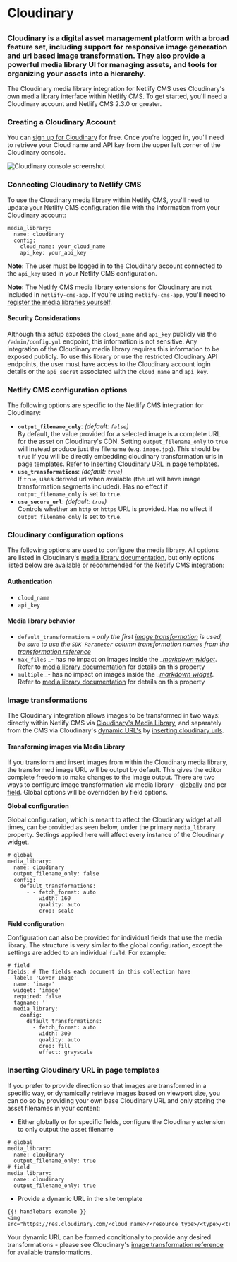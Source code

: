 # Cloudinary

##

### Cloudinary is a digital asset management platform with a broad feature set, including support for responsive image generation and url based image transformation. They also provide a powerful media library UI for managing assets, and tools for organizing your assets into a hierarchy.

The Cloudinary media library integration for Netlify CMS uses Cloudinary's own media library interface within Netlify CMS. To get started, you'll need a Cloudinary account and Netlify CMS 2.3.0 or greater.

### Creating a Cloudinary Account <a href="creating-a-cloudinary-account" id="creating-a-cloudinary-account"></a>

You can [sign up for Cloudinary](https://cloudinary.com/users/register/free) for free. Once you're logged in, you'll need to retrieve your Cloud name and API key from the upper left corner of the Cloudinary console.

![Cloudinary console screenshot](https://d33wubrfki0l68.cloudfront.net/29a5db416520d9d810a02be208234662449d7e19/a122a/img/cloudinary-console-details.png)

### Connecting Cloudinary to Netlify CMS <a href="connecting-cloudinary-to-netlify-cms" id="connecting-cloudinary-to-netlify-cms"></a>

To use the Cloudinary media library within Netlify CMS, you'll need to update your Netlify CMS configuration file with the information from your Cloudinary account:

```
media_library:
  name: cloudinary
  config:
    cloud_name: your_cloud_name
    api_key: your_api_key
```

**Note:** The user must be logged in to the Cloudinary account connected to the `api_key` used in your Netlify CMS configuration.

**Note:** The Netlify CMS media library extensions for Cloudinary are not included in `netlify-cms-app`. If you're using `netlify-cms-app`, you'll need to [register the media libraries yourself](https://www.netlifycms.org/blog/2019/07/netlify-cms-gatsby-plugin-4-0-0#using-media-libraries-with-netlify-cms-app).

#### Security Considerations <a href="security-considerations" id="security-considerations"></a>

Although this setup exposes the `cloud_name` and `api_key` publicly via the `/admin/config.yml` endpoint, this information is not sensitive. Any integration of the Cloudinary media library requires this information to be exposed publicly. To use this library or use the restricted Cloudinary API endpoints, the user must have access to the Cloudinary account login details or the `api_secret` associated with the `cloud_name` and `api_key`.

### Netlify CMS configuration options <a href="netlify-cms-configuration-options" id="netlify-cms-configuration-options"></a>

The following options are specific to the Netlify CMS integration for Cloudinary:

- **`output_filename_only`**: _(default: `false`)_\
  By default, the value provided for a selected image is a complete URL for the asset on Cloudinary's CDN. Setting `output_filename_only` to `true` will instead produce just the filename (e.g. `image.jpg`). This should be `true` if you will be directly embedding cloudinary transformation urls in page templates. Refer to [Inserting Cloudinary URL in page templates](https://www.netlifycms.org/docs/cloudinary/#inserting-cloudinary-url-in-page-templates).
- **`use_transformations`**: _(default: `true`)_\
  If `true`, uses derived url when available (the url will have image transformation segments included). Has no effect if `output_filename_only` is set to `true`.
- **`use_secure_url`**: _(default: `true`)_\
  Controls whether an `http` or `https` URL is provided. Has no effect if `output_filename_only` is set to `true`.

### Cloudinary configuration options <a href="cloudinary-configuration-options" id="cloudinary-configuration-options"></a>

The following options are used to configure the media library. All options are listed in Cloudinary's [media library documentation](https://cloudinary.com/documentation/media_library_widget#3_set_the_configuration_options), but only options listed below are available or recommended for the Netlify CMS integration:

#### Authentication <a href="authentication" id="authentication"></a>

- `cloud_name`
- `api_key`

#### Media library behavior <a href="media-library-behavior" id="media-library-behavior"></a>

- `default_transformations` _- only the first _[_image transformation_](https://www.netlifycms.org/docs/cloudinary/#image-transformations)_ is used, be sure to use the `SDK Parameter` column transformation names from the_ [_transformation reference_](https://cloudinary.com/documentation/image_transformation_reference)
- `max_files` _- has no impact on images inside the _[_markdown widget_](https://www.netlifycms.org/docs/widgets/#markdown). Refer to [media library documentation](https://cloudinary.com/documentation/media_library_widget#3_set_the_configuration_options) for details on this property
- `multiple` _- has no impact on images inside the _[_markdown widget_](https://www.netlifycms.org/docs/widgets/#markdown). Refer to [media library documentation](https://cloudinary.com/documentation/media_library_widget#3_set_the_configuration_options) for details on this property

### Image transformations <a href="image-transformations" id="image-transformations"></a>

The Cloudinary integration allows images to be transformed in two ways: directly within Netlify CMS via [Cloudinary's Media Library](https://www.netlifycms.org/docs/cloudinary/#transforming-images-via-media-library), and separately from the CMS via Cloudinary's [dynamic URL's](https://cloudinary.com/documentation/image_transformations#delivering_media_assets_using_dynamic_urls) by [inserting cloudinary urls](https://www.netlifycms.org/docs/cloudinary/#inserting-cloudinary-url-in-page-templates).

#### Transforming images via Media Library <a href="transforming-images-via-media-library" id="transforming-images-via-media-library"></a>

If you transform and insert images from within the Cloudinary media library, the transformed image URL will be output by default. This gives the editor complete freedom to make changes to the image output. There are two ways to configure image transformation via media library - [globally](https://www.netlifycms.org/docs/cloudinary/#global-configuration) and per [field](https://www.netlifycms.org/docs/cloudinary/#field-configuration). Global options will be overridden by field options.

**Global configuration**

Global configuration, which is meant to affect the Cloudinary widget at all times, can be provided as seen below, under the primary `media_library` property. Settings applied here will affect every instance of the Cloudinary widget.

```
# global
media_library:
  name: cloudinary
  output_filename_only: false
  config:
    default_transformations:
      - - fetch_format: auto
          width: 160
          quality: auto
          crop: scale
```

**Field configuration**

Configuration can also be provided for individual fields that use the media library. The structure is very similar to the global configuration, except the settings are added to an individual `field`. For example:

```
# field
fields: # The fields each document in this collection have
- label: 'Cover Image'
  name: 'image'
  widget: 'image'
  required: false
  tagname: ''
  media_library:
    config:
      default_transformations:
        - fetch_format: auto
          width: 300
          quality: auto
          crop: fill
          effect: grayscale
```

### Inserting Cloudinary URL in page templates <a href="inserting-cloudinary-url-in-page-templates" id="inserting-cloudinary-url-in-page-templates"></a>

If you prefer to provide direction so that images are transformed in a specific way, or dynamically retrieve images based on viewport size, you can do so by providing your own base Cloudinary URL and only storing the asset filenames in your content:

- Either globally or for specific fields, configure the Cloudinary extension to only output the asset filename

```
# global
media_library:
  name: cloudinary
  output_filename_only: true
# field
media_library:
  name: cloudinary
  output_filename_only: true
```

- Provide a dynamic URL in the site template

```
{{! handlebars example }}
<img src="https://res.cloudinary.com/<cloud_name>/<resource_type>/<type>/<transformations>/{{image}}"/>
```

Your dynamic URL can be formed conditionally to provide any desired transformations - please see Cloudinary's [image transformation reference](https://cloudinary.com/documentation/image_transformation_reference) for available transformations.
